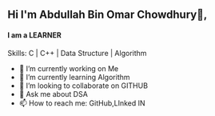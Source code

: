 ## Hi  I'm Abdullah Bin Omar Chowdhury👋,
#### I am a LEARNER


Skills: C | C++ | Data Structure | Algorithm

- 🔭 I’m currently working on Me
- 🌱 I’m currently learning Algorithm
- 👯 I’m looking to collaborate on GITHUB 
- 💬 Ask me about DSA
- 📫 How to reach me: GitHub,LInked IN
